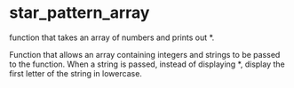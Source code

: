 # star_pattern_array

function that takes an array of numbers and prints out *.

Function that allows an array containing integers and strings to be passed to the function. When a string is passed, instead of displaying *, 
display the first letter of the string in lowercase.
